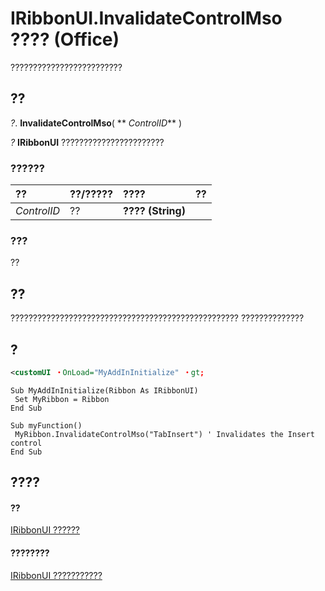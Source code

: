 
# IRibbonUI.InvalidateControlMso ???? (Office)

?????????????????????????


## ??

 _?_. **InvalidateControlMso**( ** _ControlID_** )

 _?_ **IRibbonUI** ???????????????????????


### ??????



|**??**|**??/?????**|**????**|**??**|
|:-----|:-----|:-----|:-----|
| _ControlID_|??|**???? (String)**||

### ???

??


## ??

??????????????????????????????????????????????????? ??????????????


## ?


```XML
<customUI ・OnLoad="MyAddInInitialize" ・gt;
```


```
Sub MyAddInInitialize(Ribbon As IRibbonUI) 
 Set MyRibbon = Ribbon 
End Sub 
 
Sub myFunction() 
 MyRibbon.InvalidateControlMso("TabInsert") ' Invalidates the Insert control 
End Sub
```


## ????


#### ??


[IRibbonUI ??????](d323aa21-de74-e821-c914-db71ef3b9c5e.md)
#### ????????


[IRibbonUI ???????????](http://msdn.microsoft.com/library/c6f6ec3b-3132-da29-ea08-70f20923d013%28Office.15%29.aspx)